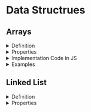 # Data Structrues

## Arrays

<details>
<summary>Definition</summary>
  
- Arrays are linear data structures that store elements of the same data type in contiguous memory locations. They allow random access to elements, which means any element can be accessed directly if its index is known
</details>

<details>
<summary>Properties</summary>

- Arrays have a fixed size, which means the number of elements they can store is defined when they are created. This makes them static
</details>

<details>
<summary>Implementation Code in JS</summary>

</details>

<details>
<summary>Examples</summary>

</details>


## Linked List

<details>
<summary>Definition</summary>

- A linked list is also a linear data structure, but unlike arrays, its elements (known as nodes) are not stored in contiguous memory locations. Each node contains the data and a reference (or link) to the next node in the sequence
</details>

<details>
<summary>Properties</summary>

- Linked lists are dynamic, meaning they can grow and shrink in size as needed during runtime. They allow for efficient insertions and deletions because these operations do not require the elements to be contiguous
</details>
